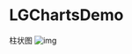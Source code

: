# LGChartsDemo

柱状图
![img](https://github.com/BestRivenLG/LGChartsDemo/blob/master/%E6%9F%B1%E7%8A%B6%E5%9B%BE%E5%8A%A8%E5%9B%BE.gif)
